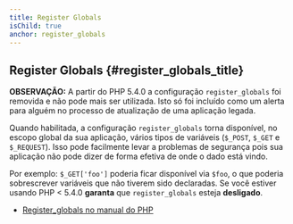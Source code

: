 ```yaml
---
title: Register Globals
isChild: true
anchor: register_globals
---
```


## Register Globals {#register_globals_title}

**OBSERVAÇÃO:** A partir do PHP 5.4.0 a configuração `register_globals` foi removida e não pode mais ser utilizada.
Isto só foi incluído como um alerta para alguém no processo de atualização de uma aplicação legada.

Quando habilitada, a configuração `register_globals` torna disponível, no escopo global da sua aplicação, vários
tipos de variáveis (`$_POST`, `$_GET` e `$_REQUEST`). Isso pode facilmente levar a problemas de segurança pois sua
aplicação não pode dizer de forma efetiva de onde o dado está vindo.

Por exemplo: `$_GET['foo']` poderia ficar disponível via `$foo`, o que poderia sobrescrever variáveis que não tiverem
sido declaradas.  Se você estiver usando PHP < 5.4.0 __garanta__ que `register_globals` esteja __desligado__.

* [Register_globals no manual do PHP](http://php.net/security.globals)